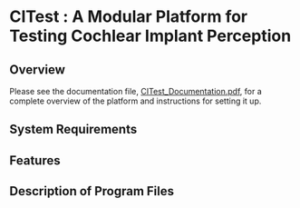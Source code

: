 # CITest : A Modular Platform for Testing Cochlear Implant Perception

## Overview

Please see the documentation file, [CITest_Documentation.pdf](./documentation/CITest%20Documentation_v01.21.pdf), for a complete overview of the platform and instructions for setting it up.

## System Requirements



## Features



## Description of Program Files

